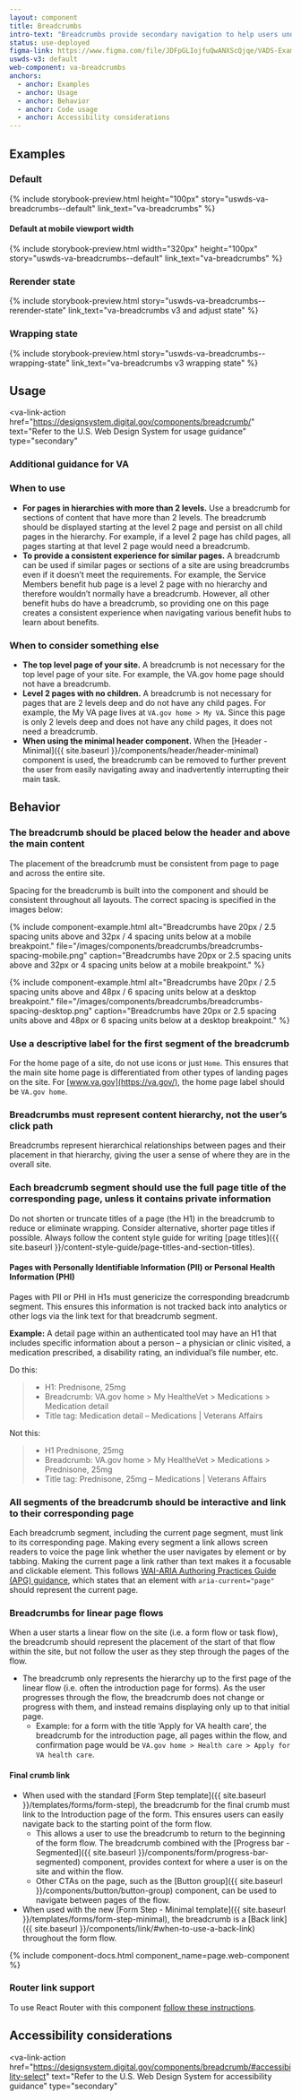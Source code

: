 ```yaml
---
layout: component
title: Breadcrumbs
intro-text: "Breadcrumbs provide secondary navigation to help users understand where they are in a website. In addition, the breadcrumb tells search engines how the site is structured, and it can be displayed in search results (for unauthenticated content that doesn’t require users to be logged in). This can improve rankings, and provide users with additional context."
status: use-deployed
figma-link: https://www.figma.com/file/JDFpGLIojfuQwANXScQjqe/VADS-Example-Library?type=design&node-id=35%3A151&mode=design&t=ep6tlGT5gNsbWqGP-1
uswds-v3: default
web-component: va-breadcrumbs
anchors:
  - anchor: Examples
  - anchor: Usage
  - anchor: Behavior
  - anchor: Code usage
  - anchor: Accessibility considerations
---
```


## Examples

### Default

{% include storybook-preview.html height="100px" story="uswds-va-breadcrumbs--default" link_text="va-breadcrumbs" %}

#### Default at mobile viewport width

{% include storybook-preview.html width="320px" height="100px" story="uswds-va-breadcrumbs--default" link_text="va-breadcrumbs" %}

### Rerender state

{% include storybook-preview.html story="uswds-va-breadcrumbs--rerender-state" link_text="va-breadcrumbs v3 and adjust state" %}

### Wrapping state

{% include storybook-preview.html story="uswds-va-breadcrumbs--wrapping-state" link_text="va-breadcrumbs v3 wrapping state" %}

## Usage

<va-link-action
  href="https://designsystem.digital.gov/components/breadcrumb/"
  text="Refer to the U.S. Web Design System for usage guidance"
  type="secondary"
></va-link-action>

### Additional guidance for VA

### When to use

* **For pages in hierarchies with more than 2 levels.** Use a breadcrumb for sections of content that have more than 2 levels. The breadcrumb should be displayed starting at the level 2 page and persist on all child pages in the hierarchy. For example, if a level 2 page has child pages, all pages starting at that level 2 page would need a breadcrumb.
* **To provide a consistent experience for similar pages.** A breadcrumb can be used if similar pages or sections of a site are using breadcrumbs even if it doesn’t meet the requirements. For example, the Service Members benefit hub page is a level 2 page with no hierarchy and therefore wouldn’t normally have a breadcrumb. However, all other benefit hubs do have a breadcrumb, so providing one on this page creates a consistent experience when navigating various benefit hubs to learn about benefits.

### When to consider something else

* **The top level page of your site.** A breadcrumb is not necessary for the top level page of your site. For example, the VA.gov home page should not have a breadcrumb.
* **Level 2 pages with no children.** A breadcrumb is not necessary for pages that are 2 levels deep and do not have any child pages. For example, the My VA page lives at `VA.gov home > My VA`. Since this page is only 2 levels deep and does not have any child pages, it does not need a breadcrumb.
* **When using the minimal header component.** When the [Header - Minimal]({{ site.baseurl }}/components/header/header-minimal) component is used, the breadcrumb can be removed to further prevent the user from easily navigating away and inadvertently interrupting their main task.

## Behavior

### The breadcrumb should be placed below the header and above the main content

The placement of the breadcrumb must be consistent from page to page and across the entire site.

Spacing for the breadcrumb is built into the component and should be consistent throughout all layouts. The correct spacing is specified in the images below:

{% include component-example.html alt="Breadcrumbs have 20px / 2.5 spacing units above and 32px / 4 spacing units below at a mobile breakpoint." file="/images/components/breadcrumbs/breadcrumbs-spacing-mobile.png" caption="Breadcrumbs have 20px or 2.5 spacing units above and 32px or 4 spacing units below at a mobile breakpoint." %}

{% include component-example.html alt="Breadcrumbs have 20px / 2.5 spacing units above and 48px / 6 spacing units below at a desktop breakpoint." file="/images/components/breadcrumbs/breadcrumbs-spacing-desktop.png" caption="Breadcrumbs have 20px or 2.5 spacing units above and 48px or 6 spacing units below at a desktop breakpoint." %}

### Use a descriptive label for the first segment of the breadcrumb

For the home page of a site, do not use icons or just `Home`. This ensures that the main site home page is differentiated from other types of landing pages on the site. For [www.va.gov](https://va.gov/), the home page label should be `VA.gov home`.

### Breadcrumbs must represent content hierarchy, not the user’s click path

Breadcrumbs represent hierarchical relationships between pages and their placement in that hierarchy, giving the user a sense of where they are in the overall site.

### Each breadcrumb segment should use the full page title of the corresponding page, unless it contains private information

Do not shorten or truncate titles of a page (the H1) in the breadcrumb to reduce or eliminate wrapping. Consider alternative, shorter page titles if possible. Always follow the content style guide for writing [page titles]({{ site.baseurl }}/content-style-guide/page-titles-and-section-titles).

#### Pages with Personally Identifiable Information (PII) or Personal Health Information (PHI)
Pages with PII or PHI in H1s must genericize the corresponding breadcrumb segment.  This ensures this information is not tracked back into analytics or other logs via the link text for that breadcrumb segment.  

**Example:** A detail page within an authenticated tool may have an H1 that includes specific information about a person – a physician or clinic visited, a medication prescribed, a disability rating, an individual’s file number, etc.   

Do this:  
> - H1: Prednisone, 25mg
> - Breadcrumb:  VA.gov home > My HealtheVet > Medications > Medication detail
> - Title tag:  Medication detail – Medications | Veterans Affairs 

Not this: 
> - H1 Prednisone, 25mg 
> - Breadcrumb:  VA.gov home > My HealtheVet > Medications > Prednisone, 25mg 
> - Title tag: Prednisone, 25mg – Medications | Veterans Affairs 

### All segments of the breadcrumb should be interactive and link to their corresponding page

Each breadcrumb segment, including the current page segment, must link to its corresponding page. Making every segment a link allows screen readers to voice the page link whether the user navigates by element or by tabbing. Making the current page a link rather than text makes it a focusable and clickable element. This follows [WAI-ARIA Authoring Practices Guide (APG) guidance](https://www.w3.org/WAI/ARIA/apg/patterns/breadcrumb/examples/breadcrumb/), which states that an element with `aria-current="page"` should represent the current page.

### Breadcrumbs for linear page flows

When a user starts a linear flow on the site (i.e. a form flow or task flow), the breadcrumb should represent the placement of the start of that flow within the site, but not follow the user as they step through the pages of the flow.

* The breadcrumb only represents the hierarchy up to the first page of the linear flow (i.e. often the introduction page for forms). As the user progresses through the flow, the breadcrumb does not change or progress with them, and instead remains displaying only up to that initial page.
  * Example: for a form with the title ‘Apply for VA health care’, the breadcrumb for the introduction page, all pages within the flow, and confirmation page would be `VA.gov home > Health care > Apply for VA health care`.

#### Final crumb link

* When used with the standard [Form Step template]({{ site.baseurl }}/templates/forms/form-step), the breadcrumb for the final crumb must link to the Introduction page of the form. This ensures users can easily navigate back to the starting point of the form flow.
  * This allows a user to use the breadcrumb to return to the beginning of the form flow. The breadcrumb combined with the [Progress bar - Segmented]({{ site.baseurl }}/components/form/progress-bar-segmented) component, provides context for where a user is on the site and within the flow.
  * Other CTAs on the page, such as the [Button group]({{ site.baseurl }}/components/button/button-group) component, can be used to navigate between pages of the flow.
* When used with the new [Form Step - Minimal template]({{ site.baseurl }}/templates/forms/form-step-minimal), the breadcrumb is a [Back link]({{ site.baseurl }}/components/link/#when-to-use-a-back-link) throughout the form flow.

{% include component-docs.html component_name=page.web-component %}

### Router link support

To use React Router with this component [follow these instructions](https://design.va.gov/storybook/?path=/docs/uswds-va-breadcrumbs--with-router-link-support#with-router-link-support).

## Accessibility considerations

<va-link-action
  href="https://designsystem.digital.gov/components/breadcrumb/#accessibility-select"
  text="Refer to the U.S. Web Design System for accessibility guidance"
  type="secondary"
></va-link-action>
